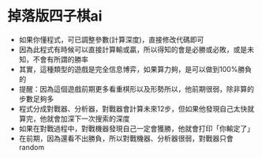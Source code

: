 # 掉落版四子棋ai

- 如果你懂程式，可已調整參數(計算深度)，直接修改代碼即可
- 因為此程式有時候可以直接計算輸或贏，所以得知的會是必勝或必敗，或是未知，不會有所謂的勝率
- 其實，這種類型的遊戲是完全信息博弈，如果算力夠，是可以做到100%勝負的
- 提醒：因為這個遊戲前期更多看重棋形以及形勢所以，他前期很弱，除非算的步數足夠多
- 程式分成對戰器、分析器，對戰器會計算未來12步，但如果他發現自己太快就算完，他就會加深下一次搜索的深度
- 如果在對戰過程中，對戰機器發現自己一定會獲勝，他就會打印「你輸定了」
- 在前期，因為還看不出勝負，所以對戰機器、分析器很弱，對戰器只會random
